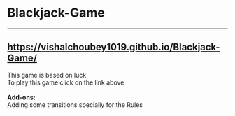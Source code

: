 # Blackjack-Game
---
https://vishalchoubey1019.github.io/Blackjack-Game/
---
This game is based on luck
<br>
To play this game click on the link above 
<br>
<br>
<b>Add-ons:</b>
<br>Adding some transitions specially for the Rules
